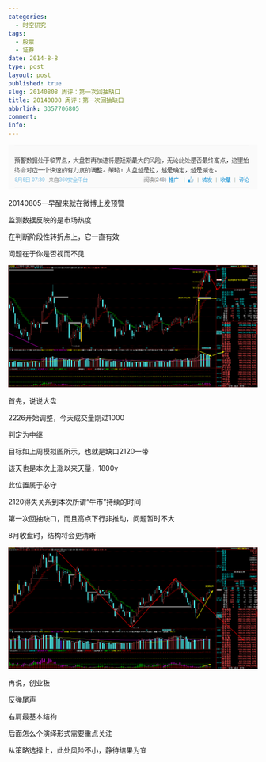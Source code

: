 ```yaml
---
categories:
  - 时空研究
tags:
  - 股票
  - 证券
date: 2014-8-8
type: post
layout: post
published: true
slug: 20140808 周评：第一次回抽缺口
title: 20140808 周评：第一次回抽缺口
abbrlink: 3357706805
comment:
info:
---
```

![20140808-0](/images/20140808-0.gif)

20140805一早醒来就在微博上发预警

监测数据反映的是市场热度

在判断阶段性转折点上，它一直有效

问题在于你是否视而不见

![20140808-1](/images/20140808-1.gif)

首先，说说大盘

2226开始调整，今天成交量刚过1000

判定为中继

目标如上周模拟图所示，也就是缺口2120一带

该天也是本次上涨以来天量，1800y

此位置属于必守

2120得失关系到本次所谓“牛市”持续的时间

第一次回抽缺口，而且高点下行非推动，问题暂时不大

8月收盘时，结构将会更清晰

![20140808-2](/images/20140808-2.gif)


再说，创业板

反弹尾声

右肩最基本结构

后面怎么个演绎形式需要重点关注

从策略选择上，此处风险不小，静待结果为宜
